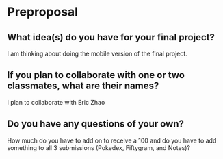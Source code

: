 # Preproposal

## What idea(s) do you have for your final project?

I am thinking about doing the mobile version of the final project.

## If you plan to collaborate with one or two classmates, what are their names?

I plan to collaborate with Eric Zhao

## Do you have any questions of your own?

How much do you have to add on to receive a 100 and do you have to add something to all 3 submissions (Pokedex, Fiftygram, and Notes)?
